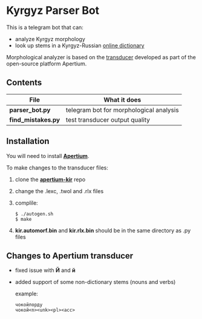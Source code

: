 #  Kyrgyz Parser Bot

This is a telegram bot that can:
+ analyze Kyrgyz morphology
+ look up stems in a Kyrgyz-Russian [online dictionary](http://el-sozduk.kg/ru/)

Morphological analyzer is based on the [transducer](https://github.com/apertium/apertium-kir/) developed as part of the open-source platform Apertium.

## Contents
File     | What it does   
--------------|-------------------------
**parser_bot.py**    | telegram bot for morphological analysis
**find_mistakes.py**     | test transducer output quality

## Installation

You will need to install [**Apertium**](http://wiki.apertium.org/wiki/Installation).

To make changes to the transducer files:
1. clone the [**apertium-kir**](https://github.com/apertium/apertium-kir/) repo
2. change the .lexc, .twol and .rlx files
3. complile:

    ```
    $ ./autogen.sh 
    $ make
    ```
4. **kir.automorf.bin** and **kir.rlx.bin** should be in the same directory as .py files

## Changes to Apertium transducer
- fixed issue with **Й** and **й**
- added support of some non-dictionary stems (nouns and verbs)

    example:
    ```
    чокойлорду
    чокой<n><unk><pl><acc>
    ```
